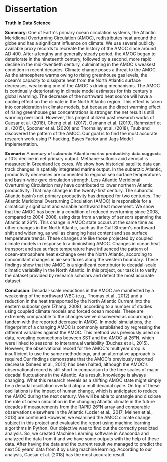 # Dissertation

**Truth In Data Science**

**Summary**: One of Earth's primary ocean circulation systems, the Atlantic Meridional Overturning Circulation (AMOC), redistributes heat around the globe and has a significant influence on climate. We use several publicly available proxy records to recreate the history of the AMOC since around AD 400. After a lengthy and generally steady period, the AMOC began to deteriorate in the nineteenth century, followed by a second, more rapid decline in the mid-twentieth century, culminating in the AMOC's weakest condition in recent decades. Climate change poses a threat to the AMOC. As the atmosphere warms owing to rising greenhouse gas levels, the ocean's capacity to dissipate heat from the North Atlantic surface decreases, weakening one of the AMOC's driving mechanisms. The AMOC is continually deteriorating in climate model estimates for this century's global warming. The decrease of the northward heat source will have a cooling effect on the climate in the North Atlantic region. This effect is taken into consideration in climate models, but because the direct warming effect of rising greenhouse gas concentrations is stronger, the net result is still warming over land. However, this project utilized past research works of Caesar et al. (2018), Cheng et al. (2017), Osmann et al. (2019), Rahmstorf et al. (2015), Spooner et al. (2020) and Thornalley et al. (2018), Tsub and discovered the pattern of the AMOC. Our goal is to find the most accurate research work using P-hacking, Bayes Factor and Jags Model Implementation.

**Scenario**: A century of subarctic Atlantic marine productivity data suggests a 10% decline in net primary output. Methane-sulfonic acid aerosol is measured in Greenland ice cores. We show how historical satellite data can track changes in spatially integrated marine output. In the subarctic  Atlantic, productivity decreases are connected to regional sea surface temperatures and basin-wide gyre circulation strength. Less Atlantic Meridional Overturning Circulation may have contributed to lower northern Atlantic productivity. That may change in the twenty-first century. The subarctic Atlantic basin’s net primary productivity has dropped for two centuries. The Atlantic Meridional Overturning Circulation (AMOC) is responsible for a climatically significant and variable northward heat movement. We show that the AMOC has been in a condition of reduced overturning since 2008, compared to 2004–2008, using data from a variety of sensors spanning the Atlantic at 26°N. This change in AMOC state occurs at the same time as other changes in the North Atlantic, such as the Gulf Stream's northward shift and widening, as well as changing heat content and sea surface temperature trends. These changes are like those projected by coupled climate models in response to a diminishing AMOC. Changes in ocean heat transport and sea surface temperature have influenced the pattern of ocean-atmosphere heat exchange over the North Atlantic, according to concomitant changes in air-sea fluxes along the western boundary. These findings show that the AMOC is a significant contributor to decadal-scale climatic variability in the North Atlantic. In this project, our task is to verify the dataset provided by research scholars and detect the most accurate dataset.

**Conclusion**: Decadal-scale reductions in the AMOC are manifested by a weakening of the northward WBC (e.g., Thomas et al., 2012) and a reduction in the heat transported by the North Atlantic Current into the eastern subpolar gyre (Zhang, 2008), according to a number of studies using coupled climate models and forced ocean models. These are extremely comparable to the changes we've discovered as occurring in tandem with the reported decrease in AMOC. In model simulations, the fingerprint of a changing AMOC is commonly established by regressing the different variables against the AMOC. This method was previously used on data, revealing connections between SST and the AMOC at 26°N, which were linked to seasonal to interannual variability (Duchez et al., 2015). However, the observational record for the AMOC's multiyear drop is insufficient to use the same methodology, and an alternative approach is required.Our findings demonstrate that the AMOC's previously reported decrease (Smeed et al., 2014) has been halted, although the AMOC's observational record is still short in comparison to the time scales of major decadal fluctuations in the Atlantic. As a result, knowledge is always changing. What this research reveals as a shifting AMOC state might simply be a decadal oscillation overlaid atop a multidecadal cycle. On top of these oscillations is the impact of human change, which is anticipated to reduce the AMOC during the next century. We will be able to untangle and disclose the role of ocean circulation in the changing Atlantic climate in the future decades if measurements from the RAPID 26°N array and comparable observations elsewhere in the Atlantic (Lozier et al., 2017; Meinen et al., 2013) are continued.However, we examined the AMOC climate change subject in this project and evaluated the report using machine learning algorithms in Python. Our objective was to find out the correctly predicted analysis. So, we created Machine Learning software in Anaconda and analyzed the data from it and we have some outputs with the help of these data. After having the data and the current result we managed to predict the next 50 years' data from it by using machine learning. According to our analysis, Caesar et al. (2018) has the most accurate result.
